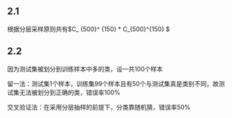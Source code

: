 ## 2.1

根据分层采样原则共有$C_ {500}^ {150} * C_{500}^{150} $

## 2.2

因为测试集被划分到训练样本中多的类，设一共100个样本

留一法：测试集1个样本，训练集99个样本且有50个与测试集真是类别不同，故测试集无法被划分到正确的类，错误率100%

交叉验证法：在采用分层抽样的前提下，分类靠随机猜，错误率50%